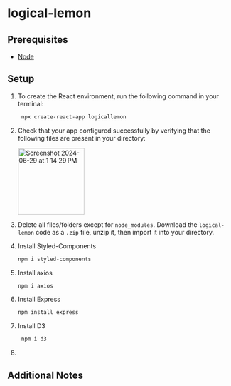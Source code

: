 # logical-lemon
## Prerequisites
  * [Node](https://nodejs.org/en)
## Setup
  1. To create the React environment, run the following command in your terminal:
     ```sh
      npx create-react-app logicallemon
      ```
  2.  Check that your app configured successfully by verifying that the following files are present in your directory:
     
      <img width="149" alt="Screenshot 2024-06-29 at 1 14 29 PM" src="https://github.com/snehasadap/logical-lemon/assets/104543929/98736d3f-8ade-4182-8625-7f24b8bdb746">
      
  3.  Delete all files/folders except for `node_modules`. Download the `logical-lemon` code as a `.zip` file, unzip it, then import it into your directory.
  4.  Install Styled-Components
      ```sh
      npm i styled-components
      ```
  5.  Install axios
      ```sh
      npm i axios
      ```
  6.  Install Express
      ```sh
      npm install express
      ```
  7. Install D3
     ```sh
      npm i d3
      ```
  8. 
## Additional Notes
